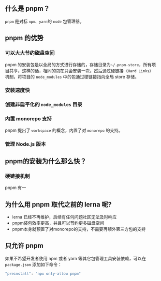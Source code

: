 ## 什么是 pnpm？
`pnpm` 是对标 `npm、yarn`的 `node` 包管理器。

## pnpm 的优势
### 可以大大节约磁盘空间
pnpm 的安装包是以全局的方式进行存储的，存储目录为`~/.pnpm-store`，所有项目共享，这样的话，相同的包在只会安装一次，然后通过硬链接（`Hard Links`）机制，将项目的 `node_modules` 中的包通过硬链接指向全局 store 存储。

### 安装速度快

### 创建非扁平化的 `node_modules` 目录
### 内置 monorepo 支持
 pnpm 提出了 `workspace` 的概念，内置了对 `monorepo` 的支持。

### 管理 Node.js 版本

## pnpm的安装为什么那么快？
### 硬链接机制
pnpm 有一

## 为什么用 pnpm 取代之前的 lerna 呢?
- lerna 已经不再维护，后续有任何问题社区无法及时响应
- pnpm装包效率更高，并且可以节约更多磁盘空间
- pnpm本身就预置了对monorepo的支持，不需要再额外第三方包的支持




## 只允许 pnpm

如果不希望开发者使用 npm 或者 yarn 等其它包管理工具安装依赖，可以在 `package.json` 添加如下命令：
```bash
"preinstall": "npx only-allow pnpm"
```